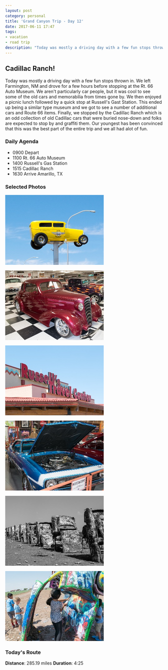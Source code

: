```yaml
---
layout: post
category: personal
title: 'Grand Canyon Trip - Day 12'
date: 2017-06-11 17:47
tags:
- vacation
- road trip
description: "Today was mostly a driving day with a few fun stops thrown in. We left Farmington, NM and drove for a few hours before stopping at the Rt. 66 Auto Museum. We aren't particularly car people, but it was cool to see some of the old cars and memorabilia from times gone by. We then enjoyed a picnic lunch followed by a quick stop at Russell's Gast Station. This ended up being a similar type museum and we got to see a number of additional cars and Route 66 items."
---
```

## Cadillac Ranch!
Today was mostly a driving day with a few fun stops thrown in. We left Farmington, NM and drove for a few hours before stopping at the Rt. 66 Auto Museum. We aren't particularly car people, but it was cool to see some of the old cars and memorabilia from times gone by. We then enjoyed a picnic lunch followed by a quick stop at Russell's Gast Station. This ended up being a similar type museum and we got to see a number of additional cars and Route 66 items. Finally, we stopped by the Cadillac Ranch which is an odd collection of old Cadillac cars that were buried nose-down and folks are expected to stop by and graffiti them. Our youngest has been convinced that this was the best part of the entire trip and we all had alot of fun.


### Daily Agenda
- 0900 Depart
- 1100 Rt. 66 Auto Museum
- 1400 Russell's Gas Station
- 1515 Cadillac Ranch
- 1630 Arrive Amarillo, TX


### Selected Photos
<div>

<a class="example-image-link" href="/images/DSC_0933.jpg" data-lightbox="daily-1" data-title=""><img class="example-image lb_image" src="/images/DSC_0933_thumb.jpg" alt="image-1" /></a>

<a class="example-image-link" href="/images/DSC_0942.jpg" data-lightbox="daily-1" data-title=""><img class="example-image lb_image_right" src="/images/DSC_0942_thumb.jpg" alt="image-1" /></a>

<a class="example-image-link" href="/images/DSC_0001.jpg" data-lightbox="daily-1" data-title=""><img class="example-image lb_image" src="/images/DSC_0001_thumb.jpg" alt="image-1" /></a>

<a class="example-image-link" href="/images/DSC_0989.jpg" data-lightbox="daily-1" data-title=""><img class="example-image lb_image_right" src="/images/DSC_0989_thumb.jpg" alt="image-1" /></a>

<a class="example-image-link" href="/images/DSC_0007.jpg" data-lightbox="daily-1" data-title=""><img class="example-image lb_image" src="/images/DSC_0007_thumb.jpg" alt="image-1" /></a>

<a class="example-image-link" href="/images/DSC_0015.jpg" data-lightbox="daily-1" data-title=""><img class="example-image lb_image_right" src="/images/DSC_0015_thumb.jpg" alt="image-1" /></a>

</div>

### Today's Route
__Distance__: 285.19 miles __Duration__: 4:25

<div id="map"></div>
<script>
    var stops = [
        {name: 'TownePlace Suites', lat: 35.0591628, lon: -106.6220605},
        {name: 'Route 66 Auto Museum', lat: 34.9462409, lon: -104.6566946},
        {name: 'Russells Truck & Travel Center and Free Museum', lat: 35.1753441, lon: -103.1062639},
        {name: 'Cadillac Ranch', lat: 35.1890484, lon: -101.989501},
        {name: 'Springhill Suites', lat: 35.188610, lon: -101.931881},
    ];

    var encoded_route = "al~tEnmyiSmD~`@sj@jLkq@hDwi@qRso@kIcq@qQan@uWqMgx@fFu~@vKq~@dAyx@jI}v@~Syr@jTat@bUwu@pTou@rSou@nT}v@|Tiy@fUcy@tTyw@hTew@~Xyy@z@y{@|Hsx@z@a}@cEu~@}Mc~@oLc_Auc@_j@ea@mf@_Pus@`@y{@iRus@_e@ml@ki@uc@kUaw@uI}~@wSms@}AaJk_@cb@e[es@|Jk{@xTwy@z`@mp@xM_}@fQ}z@dZky@~Viz@jVay@vVoy@lV_y@hVyx@`Vsy@nWgaAzUu|@pUq|@hVo~@`Xa~@bXk}@fXs}@dX{}@fYu|@jZk|@rZm|@jZc|@pYm|@vUq~@hU{~@lSw_AbFycAzBadAzFicAfI}bAMidA?gdACidACidACmdAGidAmDwcAcFqcAx@mdAp@idA|@_dAx@gdA~@mdALadAAadAJkdARieATmeAJsdAZadAFqdARqcAVedAVgeAVodAOgdAsXgv@kL}}@~BacA`CwcArBadAxB_dAhCudAhCgeA`C{dA~BwcAbCwdA|BadAhC_fA`CeeA`C_dAaEccAgQccAQ_fAjB_eAnBaeA`Ca_AbH{y@rI}bA`IqcAzBgeAdBidAlBmeAfB_dAjBaeAjBqdAhBgdAfBedAhBgcAbBscAhBgdApBedAhB}cAbBibAnBgdAdBidArBcdAhBgdAdB}dAjBodArBedAjB}cAjBedApB_eAjBmdApBceAlBeeAfBcdArBwdAjB{dAnBmdAfBidAlBudAjB}dAtBsdArBcdAlBcdAhBaeAvBgdAnBcdApBidAjBedAjBc`AhB{_AbB}}@dBg|@pBybAxBedAlB_dApBkdArBieArBwcAtB}dAnBwdAzAidAXudARkdATmdAVwdARgdAVidAhKicAtA{dArEmdAnFycAbV}aAd`@uw@~_@qw@pYw|@mBkaAwKkz@hKyw@rJkN_Dor@aFgn@_MooAsBwq@eY{w@k[ez@i[gz@o[mz@i[az@o[kz@i[ez@k[az@o[kz@i[iz@w[az@g[cz@}Wo|@qOm`AoIyaAj@wcA^ycAkFacAwLsaAcU{~@cZi{@kZa|@}Ym|@qY{|@i]gz@_^ey@cQ_`AyFadAaGudAmGodAuPcaAeQ_aAkQ{`AcK_cAiFcdAmF{cAiFcdAiF}cA}Bo}@gHcy@iCa_AbFscAjGecAfGkcAiCidAgOwaAmOsaAsOsaAkOcaAoOuaAmOsaAaNo{@gOk_AeOoaAiOmaA}GecAi[g{@aRi`AqP}`AsP_aAsP_aAqPgaA}Pw`AqP_aAsP{`AeQeaAuFccAjF}cAvHccAfIucAxHmcArHkcA|HocAN_dAg^ez@w^ux@w^_y@c_@sy@oYc|@cPgaA_PcaA}GqcAsKobAy\\cz@wDs`ArSs_AtEscANudAModAyTc_Ae[k{@m[i{@ob@au@}N{`ACodAGsdAGedAIsdA?mdAQodAAmdASmdAgBmdAi@mdAh@mdAIidAEsdAEkdAAkdA`@udAdWi}@ta@gu@j`@os@bb@iv@pa@ev@|X_}@fXc}@lXg}@bXe}@nXc}@pX{|@lXc}@lXe}@lQa`AWmdAe@idAi@odAa@kdAc@sdAc@idAkJ_cAwQk`AwQo`AuRo`A{Xy|@aYu|@_U__A}T__A_Uk_A}T{~@}T}~@cUm_A_Ug_A_Uk_AiU}_AyT}~@eQy`AkFgv@_UhFjP{XwU_l@qS}~@yRk`A}EkaA|AedAzAwdA`G{cAoCgdAeG_dAcG_dAsHqcAeUg_AuU__AsU}~@wU}~@cZm|@uZa|@oZq{@aVy~@oOuaA{Nu~@kOoaAmS}`A}Uy~@_Vy~@_V{~@aVg~@uKex@iDi}@mOc_AyKcbAuQo`A_[i|@sU}~@qUc_AyS}_AkFadA_AwdAaAsdA}@ydAtF{cAaAudAgCqdAmHgcAs@}dAcAodA_AwdAiAsdAe@ydAxHmcAlL}bAfK_cApKybA`L}bAzK{bAvKecArMgbAbJkcAxK}bAxKacAxK}bAzZm{@n^gy@nT}~@aEedAwHqcArGmcAxK_cAhKuaAzKobAvK{bAvKsbAhKgbA`L_cAxKybAxK_cAtK}bAxKacAtK}bAnK_cAhDcdAd@wdAx@qdAhBwdAd@udACudAp@udAtGecAfO_bAfO{aAbO}aAbOsaAdO}aApN}aAp@qdAp@udAr@mdAn@yaAp@m~@n@k}@n@o_Az@ox@bAwu@b@el@h@ur@r@uz@vN}q@aDkp@Num@aZ_SHkm@F_r@lNi`@";

    function initMap() {
        var mid_point =  {lat: 35.013421, lng: -104.060186};

        var map = new google.maps.Map(document.getElementById('map'), {
            zoom: 7,
            center: mid_point,
            fullscreenControl: true,
            styles: [
                {
                    "featureType": "administrative",
                    "elementType": "all",
                    "stylers": [{"saturation": "-100"}]
                },
                {
                    "featureType": "administrative.province",
                    "elementType": "all",
                    "stylers": [{"visibility": "on"}]
                },
                {
                    "featureType": "landscape",
                    "elementType": "all",
                    "stylers": [{"saturation": -100}, {"lightness": 65}, {"visibility": "on"}]
                },
                {
                    "featureType": "poi",
                    "elementType": "all",
                    "stylers": [{"saturation": -100}, {"lightness": "50"}, {"visibility": "simplified"}]
                },
                {
                    "featureType": "road",
                    "elementType": "all",
                    "stylers": [{"saturation": "-100"}]
                },
                {
                    "featureType": "road.highway",
                    "elementType": "all",
                    "stylers": [{"visibility": "simplified"}]
                },
                {
                    "featureType": "road.arterial",
                    "elementType": "all",
                    "stylers": [{"lightness": "30"}]
                },
                {
                    "featureType": "road.local",
                    "elementType": "all",
                    "stylers": [{"lightness": "40"}]
                },
                {
                    "featureType": "transit",
                    "elementType": "all",
                    "stylers": [{"saturation": -100}, {"visibility": "simplified"}]
                },
                {
                    "featureType": "water",
                    "elementType": "geometry",
                    "stylers": [{"hue": "#ffff00"}, {"lightness": -25}, {"saturation": -97}]
                },
                {
                    "featureType": "water",
                    "elementType": "labels",
                    "stylers": [{"lightness": -25 },{"saturation": -100}]
                }
            ]
        });

        for (var i = 0; i < stops.length; i++) {
          var latLng = new google.maps.LatLng(stops[i].lat, stops[i].lon);
          var marker = new google.maps.Marker({
            position: latLng,
            map: map,
            title: stops[i].name
          });
        }

        var routePath = new google.maps.Polyline({
          path: google.maps.geometry.encoding.decodePath(encoded_route),
          geodesic: true,
          strokeColor: '#FF0000',
          strokeOpacity: 1.0,
          strokeWeight: 4
        });

        routePath.setMap(map);

    }
</script>
<script async defer src="https://maps.googleapis.com/maps/api/js?key=AIzaSyCgUYlm-BQOCLSc66tIMVe3DUSXwxpAjDw&libraries=geometry&callback=initMap">
</script>






